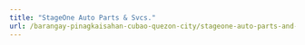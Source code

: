```yaml
---
title: "StageOne Auto Parts & Svcs."
url: /barangay-pinagkaisahan-cubao-quezon-city/stageone-auto-parts-and-svcs/
---
```

